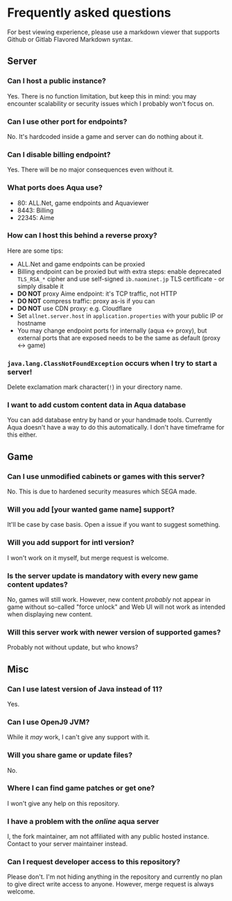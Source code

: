 # Frequently asked questions
For best viewing experience, please use a markdown viewer that supports Github or Gitlab Flavored Markdown syntax.

## Server
### Can I host a public instance?
Yes. There is no function limitation, but keep this in mind: you may encounter scalability or security issues which I probably won't focus on.

### Can I use other port for endpoints?
No. It's hardcoded inside a game and server can do nothing about it.

### Can I disable billing endpoint?
Yes. There will be no major consequences even without it.

### What ports does Aqua use?
* 80: ALL.Net, game endpoints and Aquaviewer
* 8443: Billing
* 22345: Aime

### How can I host this behind a reverse proxy?
Here are some tips:

* ALL.Net and game endpoints can be proxied
* Billing endpoint can be proxied but with extra steps: enable deprecated `TLS_RSA_*` cipher and use self-signed `ib.naominet.jp` TLS certificate - or simply disable it
* **DO NOT** proxy Aime endpoint: it's TCP traffic, not HTTP
* **DO NOT** compress traffic: proxy as-is if you can
* **DO NOT** use CDN proxy: e.g. Cloudflare
* Set `allnet.server.host` in `application.properties` with your public IP or hostname
* You may change endpoint ports for internally (aqua <-> proxy), but external ports that are exposed needs to be the same as default (proxy <-> game)

### `java.lang.ClassNotFoundException` occurs when I try to start a server!
Delete exclamation mark character(`!`) in your directory name.

### I want to add custom content data in Aqua database
You can add database entry by hand or your handmade tools. Currently Aqua doesn't have a way to do this automatically. I don't have timeframe for this either.

## Game
### Can I use unmodified cabinets or games with this server?
No. This is due to hardened security measures which SEGA made.

### Will you add [your wanted game name] support?
It'll be case by case basis. Open a issue if you want to suggest something.

### Will you add support for intl version?
I won't work on it myself, but merge request is welcome.

### Is the server update is mandatory with every new game content updates?
No, games will still work. However, new content *probably* not appear in game without so-called "force unlock" and Web UI will not work as intended when displaying new content.

### Will this server work with newer version of supported games?
Probably not without update, but who knows?

## Misc
### Can I use latest version of Java instead of 11?
Yes.

### Can I use OpenJ9 JVM?
While it *may* work, I can't give any support with it.

### Will you share game or update files?
No.

### Where I can find game patches or get one?
I won't give any help on this repository.

### I have a problem with the *online* aqua server
I, the fork maintainer, am not affiliated with any public hosted instance. Contact to your server maintainer instead.

### Can I request developer access to this repository?
Please don't. I'm not hiding anything in the repository and currently no plan to give direct write access to anyone. However, merge request is always welcome.